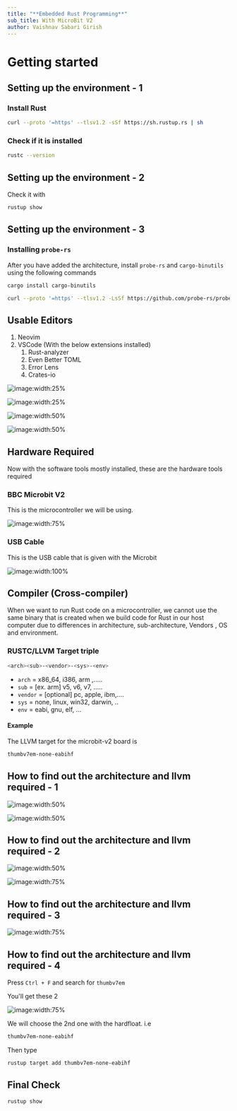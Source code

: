 ```yaml
---
title: "**Embedded Rust Programming**"
sub_title: With MicroBit V2
author: Vaishnav Sabari Girish
---
```


# Getting started

## Setting up the environment - 1

### Install Rust 

```bash 
curl --proto '=https' --tlsv1.2 -sSf https://sh.rustup.rs | sh
```

### Check if it is installed 

```bash +exec
rustc --version
```

<!--end_slide-->

## Setting up the environment - 2

Check it with

```bash +exec
rustup show
```

<!--end_slide-->

## Setting up the environment - 3

### Installing `probe-rs`

After you have added the architecture, install `probe-rs` and `cargo-binutils` using the following commands

```bash
cargo install cargo-binutils

curl --proto '=https' --tlsv1.2 -LsSf https://github.com/probe-rs/probe-rs/releases/latest/download/probe-rs-tools-installer.sh | sh
```

<!--end_slide-->

## Usable Editors

1. Neovim
2. VSCode (With the below extensions installed)
    1. Rust-analyzer
    2. Even Better TOML
    3. Error Lens
    4. Crates-io

<!--column_layout: [2, 1]-->

<!--column: 0-->

![image:width:25%](./images/rust_analyzer.png)

![image:width:25%](./images/crates.png)

<!--column: 1-->

![image:width:50%](./images/error_lens.png)

![image:width:50%](./images/even_better_toml.png)


<!--reset_layout-->

<!--end_slide-->

## Hardware Required 

Now with the software tools mostly installed, these are the hardware tools required

<!--column_layout: [2, 1]-->

<!--column: 0--> 

### BBC Microbit V2 

This is the microcontroller we will be using. 

![image:width:75%](./images/microbit_pic.png)

<!--column: 1-->

### USB Cable

This is the USB cable that is given with the Microbit

![image:width:100%](./images/microbit_usb.png)

<!--reset_layout-->
<!--end_slide-->

## Compiler (Cross-compiler)

When we want to run Rust code on a microcontroller, we cannot use the same binary that is created when we build code for Rust in our host computer due to differences in architecture, sub-architecture, Vendors , OS and environment. 

### RUSTC/LLVM Target triple 

```bash
<arch><sub>-<vendor>-<sys>-<env>
```

- `arch` = x86_64, i386, arm ,.....
- `sub` = [ex. arm] v5, v6, v7, .....
- `vendor` = [optional] pc, apple, ibm,....
- `sys` = none, linux, win32, darwin, ..
- `env` = eabi, gnu, elf, ...

#### Example 

The LLVM target for the microbit-v2 board is 

```bash
thumbv7em-none-eabihf
```

<!--end_slide-->

## How to find out the architecture and llvm required - 1

![image:width:50%](./images/step1.png)

![image:width:50%](./images/datasheet_link.png)

<!--end_slide-->

## How to find out the architecture and llvm required - 2

![image:width:50%](./images/information.png)

![image:width:75%](./images/arch.png)

<!--end_slide-->

## How to find out the architecture and llvm required - 3

![image:width:75%](./images/rust_platform_support.png)

<!--end_slide-->

## How to find out the architecture and llvm required - 4

Press `Ctrl + F` and search for `thumbv7em`

You'll get these 2 

![image:width:75%](./images/full_arch.png)

We will choose the 2nd one with the hardfloat. i.e 

```bash
thumbv7em-none-eabihf
```

Then type 

```bash  +exec
rustup target add thumbv7em-none-eabihf
```

<!--end_slide-->

## Final Check 

```bash  +exec
rustup show
```

